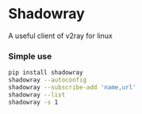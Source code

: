 # Shadowray
A useful client of v2ray for linux

### Simple use
```bash
pip install shadowray
shadowray --autoconfig
shadowray --subscribe-add 'name,url'
shadowray --list
shadowray -s 1
```
